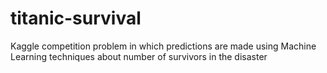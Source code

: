 # titanic-survival
Kaggle competition problem in which predictions are made using Machine Learning techniques about number of survivors in the disaster  
